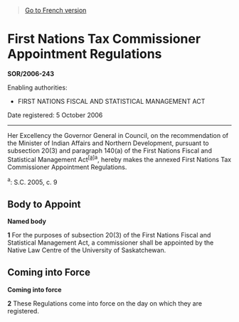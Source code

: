 > [Go to French version](/fr/Règlements/Décrets,%20ordonnances%20et%20règlements%20statutaires/2006/243.md)

# First Nations Tax Commissioner Appointment Regulations

**SOR/2006-243**

Enabling authorities: 
- FIRST NATIONS FISCAL AND STATISTICAL MANAGEMENT ACT

Date registered: 5 October 2006

----------

Her Excellency the Governor General in Council, on the recommendation of the Minister of Indian Affairs and Northern Development, pursuant to subsection 20(3) and paragraph 140(a) of the First Nations Fiscal and Statistical Management Act<sup><a href='#fn_SOR-2006-243_e_hq_1448'>[a]</a></sup><sup>a</sup>, hereby makes the annexed First Nations Tax Commissioner Appointment Regulations.

<a name='fn_SOR-2006-243_e_hq_1448'><sup>a</sup></a>: S.C. 2005, c. 9<br />




## Body to Appoint



**Named body**

**1** For the purposes of subsection 20(3) of the First Nations Fiscal and Statistical Management Act, a commissioner shall be appointed by the Native Law Centre of the University of Saskatchewan.




## Coming into Force



**Coming into force**

**2** These Regulations come into force on the day on which they are registered.


